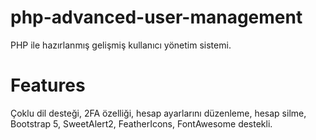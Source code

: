 # php-advanced-user-management
PHP ile hazırlanmış gelişmiş kullanıcı yönetim sistemi.

# Features
Çoklu dil desteği, 2FA özelliği, hesap ayarlarını düzenleme, hesap silme, Bootstrap 5, SweetAlert2, FeatherIcons, FontAwesome destekli.